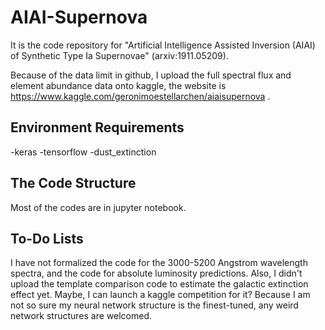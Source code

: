 # AIAI-Supernova

It is the code repository for "Artificial Intelligence Assisted Inversion (AIAI) of Synthetic Type Ia Supernovae" (arxiv:1911.05209).  

Because of the data limit in github, I upload the full spectral flux and element abundance data onto kaggle, the website is https://www.kaggle.com/geronimoestellarchen/aiaisupernova . 

## Environment Requirements

-keras
-tensorflow
-dust_extinction


## The Code Structure

Most of the codes are in jupyter notebook. 

## To-Do Lists

I have not formalized the code for the 3000-5200 Angstrom wavelength spectra, and the code for absolute luminosity predictions. 
Also, I didn't upload the template comparison code to estimate the galactic extinction effect yet. 
Maybe, I can launch a kaggle competition for it? 
Because I am not so sure my neural network structure is the finest-tuned, any weird network structures are welcomed. 